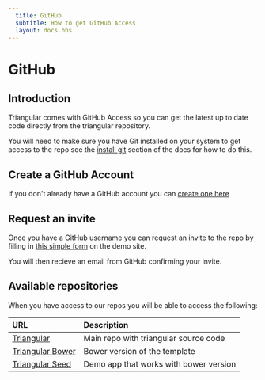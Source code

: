 ```yaml
---
  title: GitHub
  subtitle: How to get GitHub Access
  layout: docs.hbs
---
```


# GitHub

## Introduction

Triangular comes with GitHub Access so you can get the latest up to date code directly from the triangular repository.

You will need to make sure you have Git installed on your system to get access to the repo see the [install git](docs.html#install-git) section of the docs for how to do this.

## Create a GitHub Account

If you don't already have a GitHub account you can [create one here](https://github.com/join)

## Request an invite

Once you have a GitHub username you can request an invite to the repo by filling in [this simple form](http://triangular.oxygenna.com/#/github) on the demo site.

You will then recieve an email from GitHub confirming your invite.

## Available repositories

When you have access to our repos you will be able to access the following:

| URL                      | Description                                                            |
|:----------------------------------|:-----------------------------------------------------------------------|
| [Triangular](https://github.com/oxygenna/triangular) | Main repo with triangular source code                             |
| [Triangular Bower](https://github.com/oxygenna/triangular-bower)       | Bower version of the template |
| [Triangular Seed](https://github.com/oxygenna/triangular-seed)         | Demo app that works with bower version|

